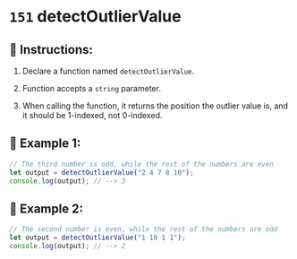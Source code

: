 # `151` detectOutlierValue

## 📝 Instructions:

1. Declare a function named `detectOutlierValue`.

2. Function accepts a `string` parameter.

3. When calling the function, it returns the position the outlier value is, and it should be 1-indexed, not 0-indexed.

## 📎 Example 1:

```js
// The third number is odd, while the rest of the numbers are even
let output = detectOutlierValue("2 4 7 8 10");
console.log(output); // --> 3
```

## 📎 Example 2:

```js
// The second number is even, while the rest of the numbers are odd
let output = detectOutlierValue("1 10 1 1");
console.log(output); // --> 2
```
